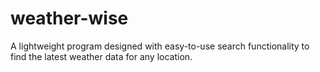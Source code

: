 # weather-wise
A lightweight program designed with easy-to-use search functionality to find the latest weather data for any location.
